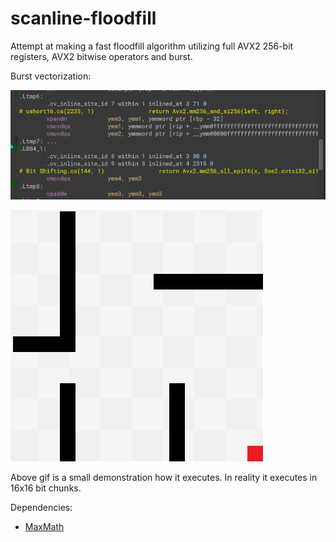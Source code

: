 # scanline-floodfill
Attempt at making a fast floodfill algorithm utilizing full AVX2 256-bit registers, AVX2 bitwise operators and burst.


Burst vectorization:

![](vectorized.PNG)


![](scanline.gif)

Above gif is a small demonstration how it executes. In reality it executes in 16x16 bit chunks.

Dependencies:
- [MaxMath](https://www.github.com/MrUnbelievable92/MaxMath)
